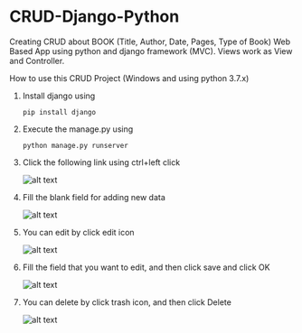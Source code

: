# CRUD-Django-Python
Creating CRUD about BOOK (Title, Author, Date, Pages, Type of Book) Web Based App using python and django framework (MVC).
Views work as View and Controller.

How to use this CRUD Project (Windows and using python 3.7.x)

1. Install django using 
    ```
    pip install django
    ```
2. Execute the manage.py using
    ```
    python manage.py runserver
    ```
3. Click the following link using ctrl+left click

    ![alt text](https://i.ibb.co/KG9yMdH/instruksi.png)
    
4. Fill the blank field for adding new data

    ![alt text](https://i.ibb.co/wLVBCv5/insert.png)
    
5. You can edit by click edit icon
  
    ![alt text](https://i.ibb.co/gVKywrm/edit1.png)
    
6. Fill the field that you want to edit, and then click save and click OK

     ![alt text](https://i.ibb.co/DYfqVPL/edit2.png)

7. You can delete by click trash icon, and then click Delete

    ![alt text](https://i.ibb.co/7GSQL27/delete.png)
    
